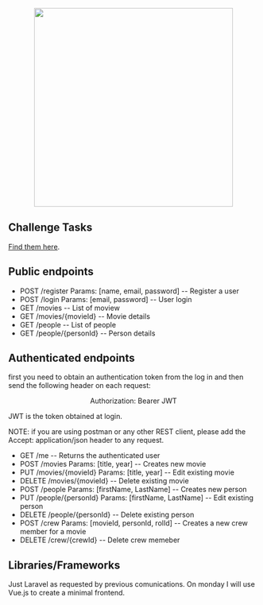 <p align="center"><img src="https://res.cloudinary.com/dtfbvvkyp/image/upload/v1566331377/laravel-logolockup-cmyk-red.svg" width="400"></p>

## Challenge Tasks

[Find them here](https://github.com/paulodamian/Laravel-Vue-challenge/blob/master/Challenge.txt).


## Public endpoints 

- POST /register Params: [name, email, password] -- Register a user
- POST /login Params: [email, password] -- User login
- GET /movies -- List of moview
- GET /movies/{movieId} -- Movie details
- GET /people -- List of people
- GET /people/{personId} -- Person details

## Authenticated endpoints

first you need to obtain an authentication token from the log in and then send the following header on each request:
<p align="center">Authorization: Bearer JWT</p>
JWT is the token obtained at login.

NOTE: if you are using postman or any other REST client, please add the Accept: application/json header to any request.

- GET /me -- Returns the authenticated user
- POST /movies Params: [title, year] -- Creates new movie
- PUT /movies/{movieId} Params: [title, year] -- Edit existing movie
- DELETE /movies/{movieId} -- Delete existing movie
- POST /people Params: [firstName, LastName] -- Creates new person
- PUT /people/{personId} Params: [firstName, LastName] -- Edit existing person
- DELETE /people/{personId} -- Delete existing person
- POST /crew Params: [movieId, personId, rolId] -- Creates a new crew member for a movie
- DELETE /crew/{crewId} -- Delete crew memeber 

## Libraries/Frameworks
Just Laravel as requested by previous comunications.
On monday I will use Vue.js to create a minimal frontend. 